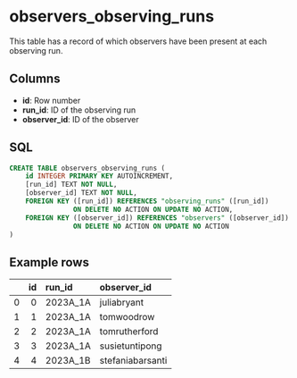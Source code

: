 # observers_observing_runs

This table has a record of which observers have been present at each observing run.

## Columns

- __id__: Row number
- __run_id__: ID of the observing run
- __observer_id__: ID of the observer

## SQL

``` sql
CREATE TABLE observers_observing_runs (
    id INTEGER PRIMARY KEY AUTOINCREMENT,
    [run_id] TEXT NOT NULL,
    [observer_id] TEXT NOT NULL,
    FOREIGN KEY ([run_id]) REFERENCES "observing_runs" ([run_id])
                ON DELETE NO ACTION ON UPDATE NO ACTION,
    FOREIGN KEY ([observer_id]) REFERENCES "observers" ([observer_id])
                ON DELETE NO ACTION ON UPDATE NO ACTION
)
```

## Example rows

|    |   id | run_id   | observer_id      |
|---:|-----:|:---------|:-----------------|
|  0 |    0 | 2023A_1A | juliabryant      |
|  1 |    1 | 2023A_1A | tomwoodrow       |
|  2 |    2 | 2023A_1A | tomrutherford    |
|  3 |    3 | 2023A_1A | susietuntipong   |
|  4 |    4 | 2023A_1B | stefaniabarsanti |

